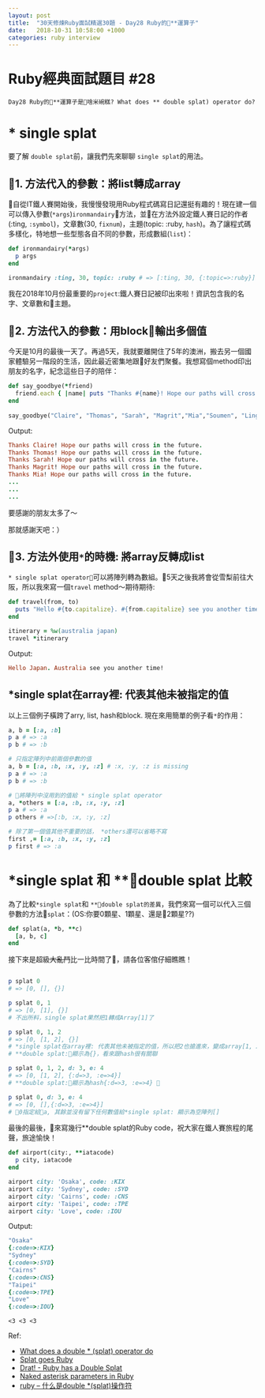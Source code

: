 ```yaml
---
layout: post
title:  "30天修煉Ruby面試精選30題 - Day28 Ruby的**運算子"
date:   2018-10-31 10:58:00 +1000
categories: ruby interview
---
```


# Ruby經典面試題目 #28

`Day28 Ruby的**運算子是啥米碗糕? What does ** double splat) operator do?`

# * single splat

要了解 `double splat`前，讓我們先來聊聊 `single splat`的用法。

## 1. 方法代入的參數：將list轉成array

自從IT鐵人賽開始後，我慢慢發現用Ruby程式碼寫日記還挺有趣的！現在建一個可以傳入參數(`*args`)`ironmandairy`方法，並在方法外設定鐵人賽日記的作者(:ting, `:symbol`)，文章數(30, `fixnum`)，主題(topic: :ruby, `hash`)。為了讓程式碼多樣化，特地想一些型態各自不同的參數，形成數組(`list`)：

```ruby
def ironmandairy(*args)
  p args
end

ironmandairy :ting, 30, topic: :ruby # => [:ting, 30, {:topic=>:ruby}]
```

我在2018年10月份最重要的`project`:鐵人賽日記被印出來啦！資訊包含我的名字、文章數和主題。

## 2. 方法代入的參數：用block輸出多個值

今天是10月的最後一天了。再過5天，我就要離開住了5年的澳洲，搬去另一個國家體驗另一階段的生活，因此最近密集地跟好友們聚餐。我想寫個method印出朋友的名字，紀念這些日子的陪伴：

```ruby
def say_goodbye(*friend)
  friend.each { |name| puts "Thanks #{name}! Hope our paths will cross in the future." }
end
 
say_goodbye("Claire", "Thomas", "Sarah", "Magrit","Mia","Soumen", "Ling")
```

Output:

```ruby
Thanks Claire! Hope our paths will cross in the future.
Thanks Thomas! Hope our paths will cross in the future.
Thanks Sarah! Hope our paths will cross in the future.
Thanks Magrit! Hope our paths will cross in the future.
Thanks Mia! Hope our paths will cross in the future.
...
...
...

```

要感謝的朋友太多了～

那就感謝天吧：）

## 3. 方法外使用`*`的時機: 將array反轉成list

`* single splat operator`可以將陣列轉為數組。5天之後我將會從雪梨前往大阪，所以我來寫一個`travel` method～期待期待:

```ruby
def travel(from, to)
  puts "Hello #{to.capitalize}. #{from.capitalize} see you another time!"
end

itinerary = %w(australia japan)
travel *itinerary
```

Output:

```ruby
Hello Japan. Australia see you another time!
```

## *single splat在array裡: 代表其他未被指定的值

以上三個例子橫跨了arry, list, hash和block. 現在來用簡單的例子看`*`的作用：

```ruby
a, b = [:a, :b]
p a # => :a
p b # => :b

# 只指定陣列中前兩個參數的值
a, b = [:a, :b, :x, :y, :z] # :x, :y, :z is missing
p a # => :a
p b # => :b

# 將陣列中沒用到的值給 * single splat operator
a, *others = [:a, :b, :x, :y, :z] 
p a # => :a
p others # =>[:b, :x, :y, :z]

# 除了第一個值其他不重要的話， *others還可以省略不寫
first ,= [:a, :b, :x, :y, :z]
p first # => :a
```

# *single splat 和 **double splat 比較

為了比較`*single splat`和 `**double splat的差異`，我們來寫一個可以代入三個參數的方法`splat`：(OS:你要0顆星、1顆星、還是2顆星??)

```ruby
def splat(a, *b, **c)
  [a, b, c]
end
```

接下來是超級~~大亂鬥~~比一比時間了，請各位客倌仔細瞧瞧！

```ruby

p splat 0
# => [0, [], {}]

p splat 0, 1
# => [0, [1], {}]
# 不出所料，single splat果然把1轉成Array[1]了

p splat 0, 1, 2
# => [0, [1, 2], {}]
# *single splat在array裡: 代表其他未被指定的值，所以把2也搶進來，變成array[1, 2]
# **double splat:顯示為{}，看來跟hash很有關聯

p splat 0, 1, 2, d: 3, e: 4
# => [0, [1, 2], {:d=>3, :e=>4}]
# **double splat:顯示為hash{:d=>3, :e=>4} 

p splat 0, d: 3, e: 4
# => [0, [],{:d=>3, :e=>4}]
# 0指定給a, 其餘並沒有留下任何數值給*single splat: 顯示為空陣列[]
```

最後的最後，來寫幾行**double splat的Ruby code，祝大家在鐵人賽旅程的尾聲，旅途愉快！

```ruby
def airport(city:, **iatacode)
  p city, iatacode
end

airport city: 'Osaka', code: :KIX
airport city: 'Sydney', code: :SYD
airport city: 'Cairns', code: :CNS
airport city: 'Taipei', code: :TPE
airport city: 'Love', code: :IOU
```

Output:

```ruby
"Osaka"
{:code=>:KIX}
"Sydney"
{:code=>:SYD}
"Cairns"
{:code=>:CNS}
"Taipei"
{:code=>:TPE}
"Love"
{:code=>:IOU}
```

`<3 <3 <3`

Ref:

* [What does a double * (splat) operator do](https://stackoverflow.com/questions/18289152/what-does-a-double-splat-operator-do)
* [Splat goes Ruby](https://dev.firmafon.dk/blog/splat-goes-ruby/)
* [Drat! - Ruby has a Double Splat](https://dev.firmafon.dk/blog/drat-ruby-has-a-double-splat/)
* [Naked asterisk parameters in Ruby](http://andrewberls.com/blog/post/naked-asterisk-parameters-in-ruby)
* [ruby – 什么是double *(splat)操作符](https://codeday.me/bug/20170531/18871.html)